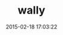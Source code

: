 ---
layout: post
title:  "wally"
repo:   "BBC-News/wally"
date:   2015-02-18 17:03:22
gemurl: https://github.com/BBC-News/wally
---